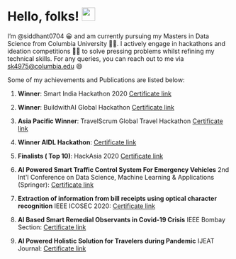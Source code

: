 # Hello, folks! <img src="https://raw.githubusercontent.com/MartinHeinz/MartinHeinz/master/wave.gif" width="30px">

I’m @siddhant0704 :grinning: and am currently pursuing my Masters in Data Science from Columbia University :student:. I actively engage in hackathons and ideation competitions :technologist: to solve pressing problems whilst refining my technical skills. For any queries, you can reach out to me via sk4975@columbia.edu :smile:	

Some of my achievements and Publications are listed below:

1. **Winner**: Smart India Hackathon 2020
[Certificate link](https://drive.google.com/file/d/1-GPSLGK3MSN7NOYltSU8fosWYokfA3ak/view?usp=sharing)

2. **Winner**: BuildwithAI Global Hackathon
[Certificate link](https://drive.google.com/file/d/1SR3slrAdoxcwRlkdE3hS0J6d1cpV_g9N/view?usp=sharing)

3. **Asia Pacific Winner**: TravelScrum Global Travel Hackathon
[Certificate link](https://drive.google.com/file/d/1K8gSSxNgFDfYmI36cpby9RssWlOf43Vk/view?usp=sharing)

4. **Winner AIDL Hackathon**:
[Certificate link](https://drive.google.com/file/d/1tpAf1pnNMcW-68q19qLDT7Xl7d1qDWC6/view?usp=sharing)

5. **Finalists ( Top 10)**: HackAsia 2020
[Certificate link](https://drive.google.com/file/d/1BjluQA4bvwORWtjb7Tln6bIYbQyBEEOc/view?usp=sharing)

6. **AI Powered Smart Traffic Control System For Emergency Vehicles**
2nd Int'l Conference on Data Science, Machine Learning & Applications (Springer): [Certificate link](https://drive.google.com/file/d/1o_bAb43uc_jz8y-mtAtT6erBs8Cfpsw4/view?usp=sharing)

7. **Extraction of information from bill receipts using optical character recognition**
IEEE ICOSEC 2020: [Certificate link](https://drive.google.com/file/d/131kEBPXfWk8i-_ptleI7_2i4k6SI-wrQ/view?usp=sharing)

8. **AI Based Smart Remedial Observants in Covid-19 Crisis**
IEEE Bombay Section: [Certificate link](https://drive.google.com/file/d/1F-BXte0_yiyIx3jTHlrmJQ6NCQ8Ezxty/view?usp=sharing)

9. **AI Powered Holistic Solution for Travelers during Pandemic**
IJEAT Journal: [Certificate link](https://drive.google.com/file/d/1quMI_lsIL-w1OaR8CA40ke1r_g9PCack/view?usp=sharing)



